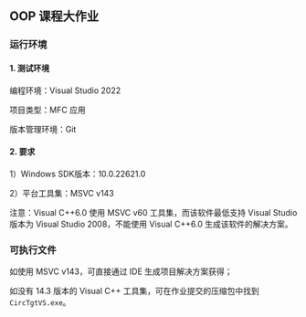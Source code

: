 ## OOP 课程大作业

### 运行环境

#### 1. 测试环境

编程环境：Visual Studio 2022

项目类型：MFC 应用

版本管理环境：Git

#### 2. 要求

1）Windows SDK版本：10.0.22621.0

2）平台工具集：MSVC v143

注意：Visual C++6.0 使用 MSVC v60 工具集，而该软件最低支持 Visual Studio 版本为 Visual Studio 2008，不能使用 Visual C++6.0 生成该软件的解决方案。



### 可执行文件

如使用 MSVC v143，可直接通过 IDE 生成项目解决方案获得；

如没有 14.3 版本的 Visual C++ 工具集，可在作业提交的压缩包中找到 `CircTgtVS.exe`。
